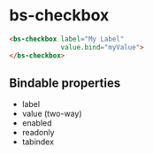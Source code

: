 # bs-checkbox

```html
<bs-checkbox label="My Label"
             value.bind="myValue">
</bs-checkbox>
```

## Bindable properties

- label
- value (two-way)
- enabled
- readonly
- tabindex